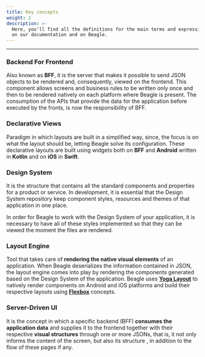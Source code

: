```yaml
---
title: Key concepts
weight: 2
description: >-
  Here, you'll find all the definitions for the main terms and expressions used
  on our documentation and on Beagle.
---
```


---

### **Backend For Frontend**

Also known as **BFF**, it is the server that makes it possible to send JSON objects to be rendered and, consequently, viewed on the frontend. This component allows screens and business rules to be written only once and then to be rendered natively on each platform where Beagle is present. The consumption of the APIs that provide the data for the application before executed by the fronts, is now the responsibility of BFF.

### **Declarative Views**

Paradigm in which layouts are built in a simplified way, since, the focus is on what the layout should be, letting Beagle solve its configuration. These declarative layouts are built using widgets both on **BFF** and **Android** written in **Kotlin** and on **iOS** in **Swift**.

### **Design System** 

It is the structure that contains all the standard components and properties for a product or service. In development, it is essential that the Design System repository keep component styles, resources and themes of that application in one place. 

In order for Beagle to work with the Design System of your application, it is necessary to have all of these styles implemented so that they can be viewed the moment the files are rendered.

### **Layout Engine**

Tool that takes care of **rendering the native visual elements** of an application. When Beagle deserializes the information contained in JSON, the layout engine comes into play by rendering the components generated based on the Design System of the application. Beagle uses [**Yoga Layout**](https://www.yogalayout.com) to natively render components on Android and iOS platforms and build their respective layouts using [**Flexbox**](resources/component-layout/) concepts.

### **Server-Driven UI**

It is the concept in which a specific backend \(BFF\) **consumes the application data** and supplies it to the frontend together with their respective **visual structures** through one or more JSONs, that is, it not only informs the content of the screen, but also its structure , in addition to the flow of these pages if any.
